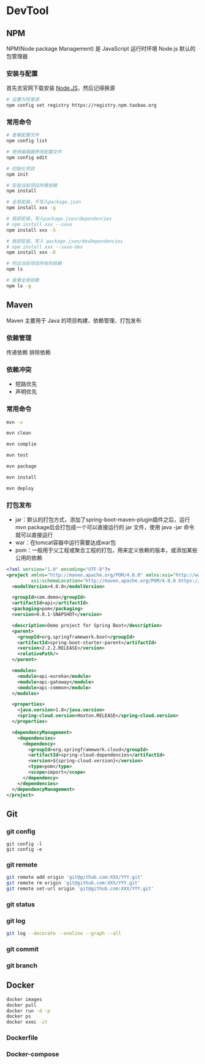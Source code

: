 # DevTool

## NPM
NPM(Node package Management) 是 JavaScript 运行时环境 Node.js 默认的包管理器
### 安装与配置
首先去官网下载安装 [Node.JS](http://nodejs.org)，然后记得换源
```bash
# 设置为阿里源
npm config set registry https://registry.npm.taobao.org
```

### 常用命令
```bash
# 查看配置文件
npm config list

# 使用编辑器修改配置文件
npm config edit

# 初始化项目
npm init

# 安装当前项目所需依赖
npm install 

# 全局安装，不写入package.json
npm install xxx -g

# 局部安装，写入package.json/dependencies
# npm install xxx --save
npm install xxx -S  

# 局部安装，写入 package.json/devDependencies
# npm install xxx --save-dev
npm install xxx -D

# 列出当前项目所有的依赖
npm ls

# 查看全局依赖
npm ls -g
```

## Maven
Maven 主要用于 Java 的项目构建、依赖管理、打包发布

### 依赖管理

传递依赖
排除依赖

### 依赖冲突
- 短路优先
- 声明优先

### 常用命令

```bash
mvn -v

mvn clean

mvn complie

mvn test

mvn package

mvn install

mvn deploy
```

### 打包发布

- jar：默认的打包方式，添加了spring-boot-maven-plugin插件之后，运行mvn package后会打包成一个可以直接运行的 jar 文件，使用 java -jar 命令就可以直接运行
- war：在tomcat容器中运行需要达成war包
- pom：一般用于父工程或聚合工程的打包，用来定义依赖的版本，或添加某些公用的依赖

```xml
<?xml version="1.0" encoding="UTF-8"?>
<project xmlns="http://maven.apache.org/POM/4.0.0" xmlns:xsi="http://www.w3.org/2001/XMLSchema-instance"
         xsi:schemaLocation="http://maven.apache.org/POM/4.0.0 https://maven.apache.org/xsd/maven-4.0.0.xsd">
  <modelVersion>4.0.0</modelVersion>

  <groupId>com.demo</groupId>
  <artifactId>api</artifactId>
  <packaging>pom</packaging>
  <version>0.0.1-SNAPSHOT</version>

  <description>Demo project for Spring Boot</description>
  <parent>
    <groupId>org.springframework.boot</groupId>
    <artifactId>spring-boot-starter-parent</artifactId>
    <version>2.2.2.RELEASE</version>
    <relativePath/> 
  </parent>

  <modules>
    <module>api-eureka</module>
    <module>api-gateway</module>
    <module>api-common</module>
  </modules>

  <properties>
    <java.version>1.8</java.version>
    <spring-cloud.version>Hoxton.RELEASE</spring-cloud.version>
  </properties>

  <dependencyManagement>
    <dependencies>
      <dependency>
        <groupId>org.springframework.cloud</groupId>
        <artifactId>spring-cloud-dependencies</artifactId>
        <version>${spring-cloud.version}</version>
        <type>pom</type>
        <scope>import</scope>
      </dependency>
    </dependencies>
  </dependencyManagement>
</project>
```

## Git

### git config
```
git config -l
git config -e

```

### git remote

```bash
git remote add origin 'git@github.com:XXX/YYY.git'
git remote rm origin 'git@github.com:XXX/YYY.git'
git remote set-url origin 'git@github.com:XXX/YYY.git'

```
### git status

### git log
```bash
git log --decorate --oneline --graph --all
```

### git commit


### git branch


## Docker

``` bash
docker images
docker pull 
docker run -d -p 
docker ps
docker exec -it 
```

### Dockerfile

### Docker-compose